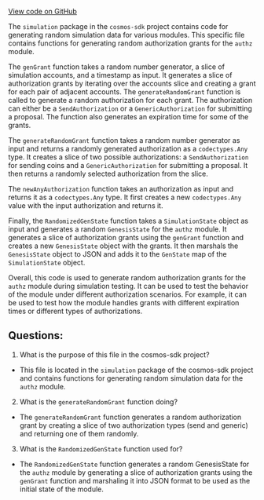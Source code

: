 [View code on GitHub](https://github.com/cosmos/cosmos-sdk.git/x/authz/simulation/genesis.go)

The `simulation` package in the `cosmos-sdk` project contains code for generating random simulation data for various modules. This specific file contains functions for generating random authorization grants for the `authz` module.

The `genGrant` function takes a random number generator, a slice of simulation accounts, and a timestamp as input. It generates a slice of authorization grants by iterating over the accounts slice and creating a grant for each pair of adjacent accounts. The `generateRandomGrant` function is called to generate a random authorization for each grant. The authorization can either be a `SendAuthorization` or a `GenericAuthorization` for submitting a proposal. The function also generates an expiration time for some of the grants.

The `generateRandomGrant` function takes a random number generator as input and returns a randomly generated authorization as a `codectypes.Any` type. It creates a slice of two possible authorizations: a `SendAuthorization` for sending coins and a `GenericAuthorization` for submitting a proposal. It then returns a randomly selected authorization from the slice.

The `newAnyAuthorization` function takes an authorization as input and returns it as a `codectypes.Any` type. It first creates a new `codectypes.Any` value with the input authorization and returns it.

Finally, the `RandomizedGenState` function takes a `SimulationState` object as input and generates a random `GenesisState` for the `authz` module. It generates a slice of authorization grants using the `genGrant` function and creates a new `GenesisState` object with the grants. It then marshals the `GenesisState` object to JSON and adds it to the `GenState` map of the `SimulationState` object.

Overall, this code is used to generate random authorization grants for the `authz` module during simulation testing. It can be used to test the behavior of the module under different authorization scenarios. For example, it can be used to test how the module handles grants with different expiration times or different types of authorizations.
## Questions: 
 1. What is the purpose of this file in the cosmos-sdk project?
- This file is located in the `simulation` package of the cosmos-sdk project and contains functions for generating random simulation data for the `authz` module.

2. What is the `generateRandomGrant` function doing?
- The `generateRandomGrant` function generates a random authorization grant by creating a slice of two authorization types (send and generic) and returning one of them randomly.

3. What is the `RandomizedGenState` function used for?
- The `RandomizedGenState` function generates a random GenesisState for the `authz` module by generating a slice of authorization grants using the `genGrant` function and marshaling it into JSON format to be used as the initial state of the module.